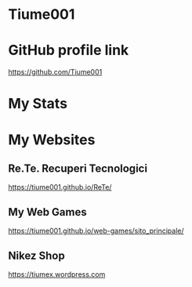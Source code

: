 # Tiume001

# GitHub profile link 

https://github.com/Tiume001

# My Stats



# My Websites

## Re.Te. Recuperi Tecnologici 
https://tiume001.github.io/ReTe/
## My Web Games
https://tiume001.github.io/web-games/sito_principale/
## Nikez Shop
https://tiumex.wordpress.com
